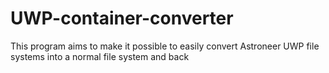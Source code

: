 # UWP-container-converter

This program aims to make it possible to easily convert Astroneer UWP file systems into a normal file system and back
